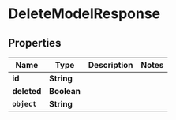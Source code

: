 

# DeleteModelResponse


## Properties

Name | Type | Description | Notes
------------ | ------------- | ------------- | -------------
**id** | **String** |  | 
**deleted** | **Boolean** |  | 
**`object`** | **String** |  | 



